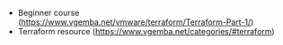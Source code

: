 - Beginner course (https://www.vgemba.net/vmware/terraform/Terraform-Part-1/)
- Terraform resource (https://www.vgemba.net/categories/#terraform)


